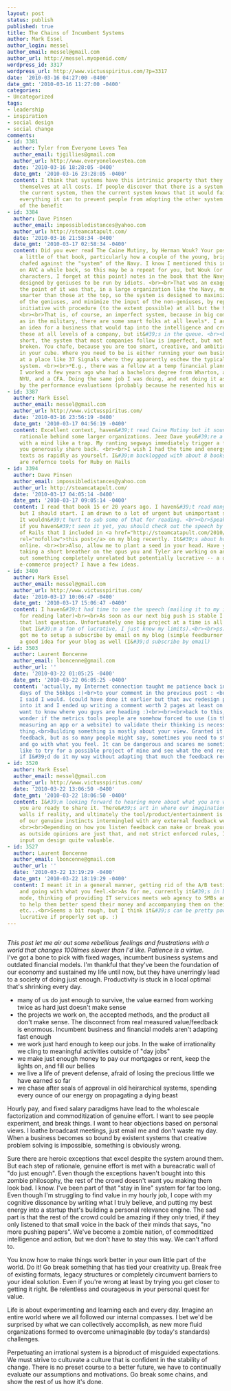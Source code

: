 ```yaml
---
layout: post
status: publish
published: true
title: The Chains of Incumbent Systems
author: Mark Essel
author_login: messel
author_email: messel@gmail.com
author_url: http://messel.myopenid.com/
wordpress_id: 3317
wordpress_url: http://www.victusspiritus.com/?p=3317
date: '2010-03-16 04:27:00 -0400'
date_gmt: '2010-03-16 11:27:00 -0400'
categories:
- Uncategorized
tags:
- leadership
- inspiration
- social design
- social change
comments:
- id: 3381
  author: Tyler from Everyone Loves Tea
  author_email: tjgillies@gmail.com
  author_url: http://www.everyonelovestea.com
  date: '2010-03-16 18:28:05 -0400'
  date_gmt: '2010-03-16 23:28:05 -0400'
  content: I think that systems have this intrinsic property that they must sustain
    themselves at all costs. If people discover that there is a system outside of
    the current system, then the current system knows that it would fail and does
    everything it can to prevent people from adopting the other system regardless
    of the benefit
- id: 3384
  author: Dave Pinsen
  author_email: impossibledistances@yahoo.com
  author_url: http://steamcatapult.com/
  date: '2010-03-16 21:58:34 -0400'
  date_gmt: '2010-03-17 02:58:34 -0400'
  content: Did you ever read The Caine Mutiny, by Herman Wouk? Your post reminds me
    a little of that book, particularly how a couple of the young, bright officers
    chafed against the "system" of the Navy. I know I mentioned this in another context
    on AVC a while back, so this may be a repeat for you, but Wouk (or one of his
    characters, I forget at this point) notes in the book that the Navy is a system
    designed by geniuses to be run by idiots. <br><br>That was an exaggeration, but
    the point of it was that, in a large organization like the Navy, most people aren&#39;t
    smarter than those at the top, so the system is designed to maximize the input
    of the geniuses, and minimize the input of the non-geniuses, by replacing individual
    initiative with procedure (to the extent possible) at all but the highest levels.
    <br><br>That is, of course, an imperfect system, because in big companies as well
    as in the military, there are some smart folks at all levels*. I actually have
    an idea for a business that would tap into the intelligence and creativity of
    those at all levels of a company, but it&#39;s in the queue. <br><br>Long story
    short, the system that most companies follow is imperfect, but not necessarily
    broken. You chafe, because you are too smart, creative, and ambitious to stay
    in your cube. Where you need to be is either running your own business, or working
    at a place like 37 Signals where they apparently eschew the typical corporate
    system. <br><br>*E.g., there was a fellow at a temp financial planning gig where
    I worked a few years ago who had a bachelors degree from Wharton, and MBA from
    NYU, and a CFA. Doing the same job I was doing, and not doing it as well, judging
    by the performance evaluations (probably because he resented his underemployment).
- id: 3387
  author: Mark Essel
  author_email: messel@gmail.com
  author_url: http://www.victusspiritus.com/
  date: '2010-03-16 23:56:19 -0400'
  date_gmt: '2010-03-17 04:56:19 -0400'
  content: Excellent context, haven&#39;t read Caine Mutiny but it sounds like a good
    rationale behind some larger organizations. Jeez Dave you&#39;re a reading machine
    with a mind like a trap. My ranting segways immediately trigger a fresh read that
    you generously share back. <br><br>I wish I had the time and energy to consume
    texts as rapidly as yourself. I&#39;m backlogged with about 8 books, two of which
    are refernce tools for Ruby on Rails
- id: 3394
  author: Dave Pinsen
  author_email: impossibledistances@yahoo.com
  author_url: http://steamcatapult.com/
  date: '2010-03-17 04:05:14 -0400'
  date_gmt: '2010-03-17 09:05:14 -0400'
  content: I read that book 15 or 20 years ago. I haven&#39;t read many books recently,
    but I should start. I am drawn to a lot of urgent but unimportant stuff online.
    It wouldn&#39;t hurt to sub some of that for reading. <br><br>Speaking of Rails,
    if you haven&#39;t seen it yet, you should check out the speech by the creator
    of Rails that I included in <a href="http://steamcatapult.com/2010/03/13/rework/"
    rel="nofollow">this post</a> on my blog recently. It&#39;s about how to make money
    online. <br><br>Also, allow me to plant a seed in your head. Have you considered
    taking a short breather on the opus you and Tyler are working on and knocking
    out something completely unrelated but potentially lucrative -- a quick, lower-tech,
    e-commerce project? I have a few ideas.
- id: 3400
  author: Mark Essel
  author_email: messel@gmail.com
  author_url: http://www.victusspiritus.com/
  date: '2010-03-17 10:06:47 -0400'
  date_gmt: '2010-03-17 15:06:47 -0400'
  content: I haven&#39;t had time to see the speech (mailing it to my inbox/labelling
    for reading later)<br><br>As soon as our next big push is stable I can consider
    that last question. Unfortunately one big project at a time is all I can handle
    (but I&#39;m a fan of lucrative, I just know my limits).<br><br>ps. Arnold Waldstein
    got me to setup a subscribe by email on my blog (simple feedburner option). It&#39;s
    a good idea for your blog as well (I&#39;d subscribe by email)
- id: 3503
  author: Laurent Boncenne
  author_email: lboncenne@gmail.com
  author_url: ''
  date: '2010-03-22 01:05:25 -0400'
  date_gmt: '2010-03-22 06:05:25 -0400'
  content: 'actually, my Internet connection taught me patience back in the good old
    days of the 56kbps :)<br>to your comment in the previous post : <br>yes I am,
    I said I would. (could have done it earlier but that avc redesign post got me
    into it and I ended up writing a comment worth 2 pages at least on word lol)<br><br>I
    want to know where you guys are heading :)<br><br><br>back to this,<br>I sometimes
    wonder if the metrics tools people are somehow forced to use (in the context of
    measuring an app or a website) to validate their thinking is necessarily a good
    thing.<br>Building something is mostly about your view. Granted it helps to get
    feedback, but as so many people might say, sometimes you need to stop listening
    and go with what you feel. It can be dangerous and scares me sometimes, I&#39;d
    like to try for a possible project of mine and see what the end result might be
    if I&#39;d do it my way without adapting that much the feedback received.'
- id: 3520
  author: Mark Essel
  author_email: messel@gmail.com
  author_url: http://www.victusspiritus.com/
  date: '2010-03-22 13:06:50 -0400'
  date_gmt: '2010-03-22 18:06:50 -0400'
  content: I&#39;m looking forward to hearing more about what you are working on when
    you are ready to share it. There&#39;s art in where our imaginations meet the
    walls if reality, and ultimately the tool/product/entertainment is a function
    of our genuine instincts intermingled with any external feedback we allow in.
    <br><br>Depending on how you listen feedback can make or break your work. As long
    as outside opinions are just that, and not strict enforced rules, I find the additional
    input on design quite valuable.
- id: 3527
  author: Laurent Boncenne
  author_email: lboncenne@gmail.com
  author_url: ''
  date: '2010-03-22 13:19:29 -0400'
  date_gmt: '2010-03-22 18:19:29 -0400'
  content: I meant it in a general manner, getting rid of the A/B testing for a bit,
    and going with what you feel.<br>As for me, currently it&#39;s in brainstorming
    mode, thinking of providing IT services meets web agency to SMBs and startups,
    to help them better spend their money and accompanying them on their way to growth
    etc...<br>Seems a bit rough, but I think it&#39;s can be pretty powerful and quite
    lucrative if properly set up. :)
---
```

<p><a href="http://m.flickr.com/#/photos/mr_mo-fo/2138740820/"><img src="http://www.victusspiritus.com/wp-content/uploads/2010/03/l_500_333_86307DF1-0236-430C-BCD9-BF5B8D577ACD.jpeg" alt="" class="alignnone size-full" /></a></p>
<p><I>This post let me air out some rebellious feelings and frustrations with a world that changes 100times slower than I'd like. Patience is a virtue.</I><br />
I've got a bone to pick with fixed wages, incumbent business systems and outdated financial models. I'm thankful that they've been the foundation of our economy and sustained my life until now, but they have unerringly lead to a society of doing just enough. Productivity is stuck in a local optimal that's shrinking every day.</p>
<ul>
<li>many of us do just enough to survive, the value earned from working twice as hard just doesn't make sense </li>
<li>the projects we work on, the accepted methods, and the product all don't make sense. The disconnect from real measured value/feedback is enormous. Incumbent business and financial models aren't adapting fast enough</li>
<li>we work just hard enough to keep our jobs. In the wake of irrationality we cling to meaningful activities outside of "day jobs"</li>
<li>we make just enough money to pay our mortgages or rent, keep the lights on, and fill our bellies</li>
<li>we live a life of prevent defense, afraid of losing the precious little we have earned so far</li>
<li>we chase after seals of approval in old heirarchical systems, spending every ounce of our energy on propagating a dying beast</li>
</ul>
<p>Hourly pay, and fixed salary paradigms have lead to the wholescale factorization and commoditization of genuine effort. I want to see people experiment, and break things. I want to hear objections based on personal views. I loathe broadcast meetings, just email me and don't waste my day. When a business becomes so bound by existent systems that creative problem solving is impossible, something is obviously wrong. </p>
<p>Sure there are heroic exceptions that excel despite the system around them. But each step of rationale, genuine effort is met with a bureacratic wall of "do just enough". Even though the exceptions haven't bought into this zombie philosophy, the rest of the crowd doesn't want you making them look bad. I know. I've been part of that "stay in line" system for far too long. Even though I'm struggling to find value in my hourly job, I cope with my cognitive dissonance by writing what I truly believe, and putting my best energy into a startup that's building a personal relevance engine. The sad part is that the rest of the crowd could be amazing if they only tried, if they only listened to that small voice in the back of their minds that says, "no more pushing papers". We've become a zombie nation, of commoditized intelligence and action, but we don't have to stay this way. We can't afford to.</p>
<p>You know how to make things work better in your own little part of the world. Do it! Go break something that has tied your creativity up. Break free of existing formats, legacy structures or completely circumvent barriers to your ideal solution. Even if you're wrong at least by trying you get closer to getting it right. Be relentless and courageous in your personal quest for value. </p>
<p>Life is about experimenting and learning each and every day. Imagine an entire world where we all followed our internal compasses. I bet we'd be surprised by what we can collectively accomplish, as new more fluid organizations formed to overcome unimaginable (by today's standards) challenges.  </p>
<p>Perpetuating an irrational system is a biproduct of misguided expectations. We must strive to cultuvate a culture that is confident in the stability of change. There is no preset course to a better future, we have to continually evaluate our assumptions and motivations. Go break some chains, and show the rest of us how it's done.</p>
